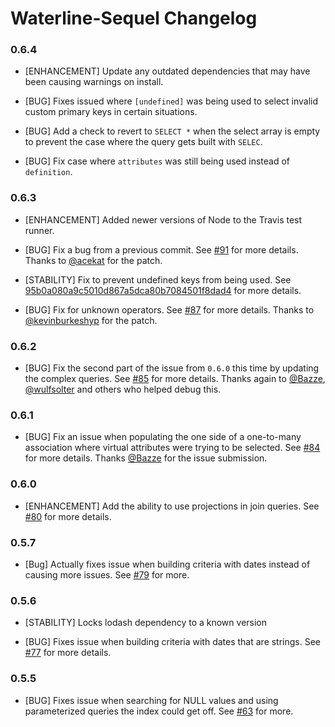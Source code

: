 # Waterline-Sequel Changelog

### 0.6.4

* [ENHANCEMENT] Update any outdated dependencies that may have been causing warnings on install.

* [BUG] Fixes issued where `[undefined]` was being used to select invalid custom primary keys in certain situations.

* [BUG] Add a check to revert to `SELECT *` when the select array is empty to prevent the case where the query gets built with `SELEC`.

* [BUG] Fix case where `attributes` was still being used instead of `definition`.

### 0.6.3

* [ENHANCEMENT] Added newer versions of Node to the Travis test runner.

* [BUG] Fix a bug from a previous commit. See [#91](https://github.com/balderdashy/waterline-sequel/pull/91) for more details. Thanks to [@acekat](https://github.com/acekat) for the patch.

* [STABILITY] Fix to prevent undefined keys from being used. See [95b0a080a9c5010d867a5dca80b7084501f8dad4](https://github.com/balderdashy/waterline-sequel/commit/95b0a080a9c5010d867a5dca80b7084501f8dad4) for more details.

* [BUG] Fix for unknown operators. See [#87](https://github.com/balderdashy/waterline-sequel/pull/87) for more details. Thanks to [@kevinburkeshyp](https://github.com/kevinburkeshyp) for the patch.

### 0.6.2

* [BUG] Fix the second part of the issue from `0.6.0` this time by updating the complex queries. See [#85](https://github.com/balderdashy/waterline-sequel/pull/85) for more details. Thanks again to [@Bazze](https://github.com/Bazze), [@wulfsolter](https://github.com/wulfsolter) and others who helped debug this.

### 0.6.1

* [BUG] Fix an issue when populating the one side of a one-to-many association where virtual attributes were trying to be selected. See [#84](https://github.com/balderdashy/waterline-sequel/pull/84) for more details. Thanks [@Bazze](https://github.com/Bazze) for the issue submission.

### 0.6.0

* [ENHANCEMENT] Add the ability to use projections in join queries. See [#80](https://github.com/balderdashy/waterline-sequel/pull/80) for more details.

### 0.5.7

* [Bug] Actually fixes issue when building criteria with dates instead of causing more issues. See [#79](https://github.com/balderdashy/waterline-sequel/pull/79) for more.

### 0.5.6

* [STABILITY] Locks lodash dependency to a known version

* [BUG] Fixes issue when building criteria with dates that are strings. See [#77](https://github.com/balderdashy/waterline-sequel/pull/77) for more details.

### 0.5.5

* [BUG] Fixes issue when searching for NULL values and using parameterized queries the index could get off. See [#63](https://github.com/balderdashy/waterline-sequel/issues/63) for more.
